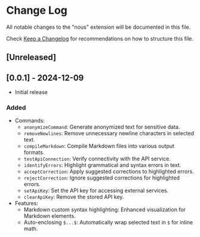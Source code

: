 # Change Log

All notable changes to the "nous" extension will be documented in this file.

Check [Keep a Changelog](http://keepachangelog.com/) for recommendations on how to structure this file.

## [Unreleased]


## [0.0.1] - 2024-12-09

- Initial release

### Added
- Commands:
  - `anonymizeCommand`: Generate anonymized text for sensitive data.
  - `removeNewlines`: Remove unnecessary newline characters in selected text.
  - `compileMarkdown`: Compile Markdown files into various output formats.
  - `testApiConnection`: Verify connectivity with the API service.
  - `identifyErrors`: Highlight grammatical and syntax errors in text.
  - `acceptCorrection`: Apply suggested corrections to highlighted errors.
  - `rejectCorrection`: Ignore suggested corrections for highlighted errors.
  - `setApiKey`: Set the API key for accessing external services.
  - `clearApiKey`: Remove the stored API key.
- Features:
  - Markdown custom syntax highlighting: Enhanced visualization for Markdown elements.
  - Auto-enclosing `$...$`: Automatically wrap selected text in `$` for inline math.